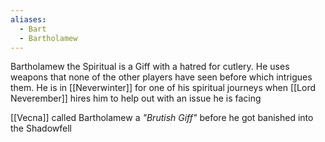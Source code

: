 ```yaml
---
aliases:
  - Bart
  - Bartholamew
---
```

Bartholamew the Spiritual is a Giff with a hatred for cutlery. He uses weapons that none of the other players have seen before which intrigues them. He is in [[Neverwinter]] for one of his spiritual journeys when [[Lord Neverember]] hires him to help out with an issue he is facing

[[Vecna]] called Bartholamew a *"Brutish Giff"* before he got banished into the Shadowfell